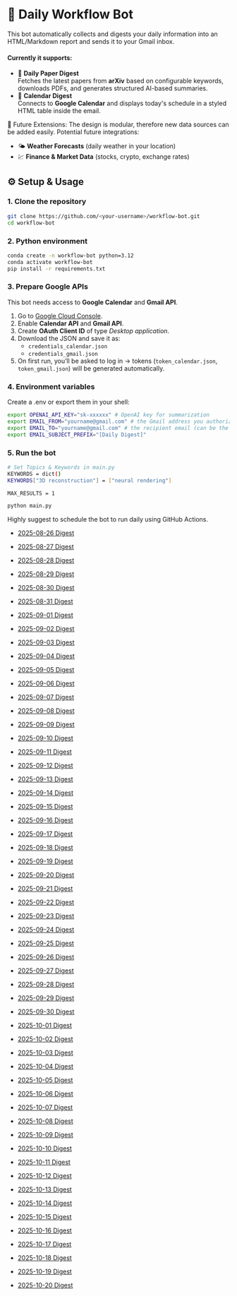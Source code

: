 # 📨 Daily Workflow Bot

This bot automatically collects and digests your daily information into an HTML/Markdown report and sends it to your Gmail inbox.  

#### Currently it supports:

- 📄 **Daily Paper Digest**  
  Fetches the latest papers from **arXiv** based on configurable keywords, downloads PDFs, and generates structured AI-based summaries.
- 📅 **Calendar Digest**  
  Connects to **Google Calendar** and displays today's schedule in a styled HTML table inside the email.

🚀 Future Extensions: The design is modular, therefore new data sources can be added easily. Potential future integrations:

- 🌤️ **Weather Forecasts** (daily weather in your location)    
- 💹 **Finance & Market Data** (stocks, crypto, exchange rates)



## ⚙️ Setup & Usage

### 1. Clone the repository
```bash
git clone https://github.com/<your-username>/workflow-bot.git
cd workflow-bot
```

### 2. Python environment
```bash
conda create -n workflow-bot python=3.12
conda activate workflow-bot
pip install -r requirements.txt
```

### 3. Prepare Google APIs
This bot needs access to **Google Calendar** and **Gmail API**.
1. Go to [Google Cloud Console](https://console.cloud.google.com/).  
2. Enable **Calendar API** and **Gmail API**.  
3. Create **OAuth Client ID** of type *Desktop application*.  
4. Download the JSON and save it as:  
   - `credentials_calendar.json`  
   - `credentials_gmail.json`  
5. On first run, you’ll be asked to log in → tokens (`token_calendar.json`, `token_gmail.json`) will be generated automatically.  

### 4. Environment variables
Create a .env or export them in your shell:
```bash
export OPENAI_API_KEY="sk-xxxxxx" # OpenAI key for summarization
export EMAIL_FROM="yourname@gmail.com" # the Gmail address you authorized with credentials_gmail.json.
export EMAIL_TO="yourname@gmail.com" # the recipient email (can be the same as EMAIL_FROM)
export EMAIL_SUBJECT_PREFIX="[Daily Digest]"
```

### 5. Run the bot
```bash
# Set Topics & Keywords in main.py
KEYWORDS = dict()
KEYWORDS["3D reconstruction"] = ["neural rendering"]

MAX_RESULTS = 1

python main.py
```
Highly suggest to schedule the bot to run daily using GitHub Actions.
- [2025-08-26 Digest](2025/08/26.md)

- [2025-08-27 Digest](2025/08/27.md)

- [2025-08-28 Digest](2025/08/28.md)

- [2025-08-29 Digest](2025/08/29.md)

- [2025-08-30 Digest](2025/08/30.md)

- [2025-08-31 Digest](2025/08/31.md)

- [2025-09-01 Digest](2025/09/01.md)

- [2025-09-02 Digest](2025/09/02.md)

- [2025-09-03 Digest](2025/09/03.md)

- [2025-09-04 Digest](2025/09/04.md)

- [2025-09-05 Digest](2025/09/05.md)

- [2025-09-06 Digest](2025/09/06.md)

- [2025-09-07 Digest](2025/09/07.md)

- [2025-09-08 Digest](2025/09/08.md)

- [2025-09-09 Digest](2025/09/09.md)

- [2025-09-10 Digest](2025/09/10.md)

- [2025-09-11 Digest](2025/09/11.md)

- [2025-09-12 Digest](2025/09/12.md)

- [2025-09-13 Digest](2025/09/13.md)

- [2025-09-14 Digest](2025/09/14.md)

- [2025-09-15 Digest](2025/09/15.md)

- [2025-09-16 Digest](2025/09/16.md)

- [2025-09-17 Digest](2025/09/17.md)

- [2025-09-18 Digest](2025/09/18.md)

- [2025-09-19 Digest](2025/09/19.md)

- [2025-09-20 Digest](2025/09/20.md)

- [2025-09-21 Digest](2025/09/21.md)

- [2025-09-22 Digest](2025/09/22.md)

- [2025-09-23 Digest](2025/09/23.md)

- [2025-09-24 Digest](2025/09/24.md)

- [2025-09-25 Digest](2025/09/25.md)

- [2025-09-26 Digest](2025/09/26.md)

- [2025-09-27 Digest](2025/09/27.md)

- [2025-09-28 Digest](2025/09/28.md)

- [2025-09-29 Digest](2025/09/29.md)

- [2025-09-30 Digest](2025/09/30.md)

- [2025-10-01 Digest](2025/10/01.md)

- [2025-10-02 Digest](2025/10/02.md)

- [2025-10-03 Digest](2025/10/03.md)

- [2025-10-04 Digest](2025/10/04.md)

- [2025-10-05 Digest](2025/10/05.md)

- [2025-10-06 Digest](2025/10/06.md)

- [2025-10-07 Digest](2025/10/07.md)

- [2025-10-08 Digest](2025/10/08.md)

- [2025-10-09 Digest](2025/10/09.md)

- [2025-10-10 Digest](2025/10/10.md)

- [2025-10-11 Digest](2025/10/11.md)

- [2025-10-12 Digest](2025/10/12.md)

- [2025-10-13 Digest](2025/10/13.md)

- [2025-10-14 Digest](2025/10/14.md)

- [2025-10-15 Digest](2025/10/15.md)

- [2025-10-16 Digest](2025/10/16.md)

- [2025-10-17 Digest](2025/10/17.md)

- [2025-10-18 Digest](2025/10/18.md)

- [2025-10-19 Digest](2025/10/19.md)

- [2025-10-20 Digest](2025/10/20.md)
